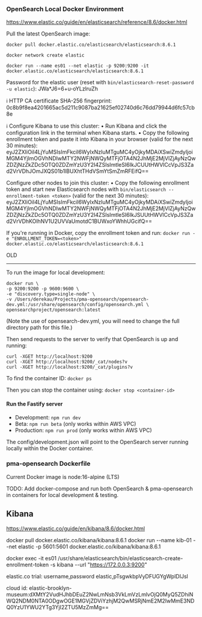 ### OpenSearch Local Docker Environment

https://www.elastic.co/guide/en/elasticsearch/reference/8.6/docker.html

Pull the latest OpenSearch image:

`docker pull docker.elastic.co/elasticsearch/elasticsearch:8.6.1`

`docker network create elastic`

`docker run --name es01 --net elastic -p 9200:9200 -it docker.elastic.co/elasticsearch/elasticsearch:8.6.1`

Password for the elastic user (reset with `bin/elasticsearch-reset-password -u elastic`):
  JWa*J6=6+u-oYLzlruZh

ℹ️  HTTP CA certificate SHA-256 fingerprint:
  0c8b9f8ea4201665ac5d211c9087ba21625ef02740d6c76dd79944d6fc57cb8e

ℹ️  Configure Kibana to use this cluster:
• Run Kibana and click the configuration link in the terminal when Kibana starts.
• Copy the following enrollment token and paste it into Kibana in your browser (valid for the next 30 minutes):
  eyJ2ZXIiOiI4LjYuMSIsImFkciI6WyIxNzIuMTguMC4yOjkyMDAiXSwiZmdyIjoiMGM4YjlmOGVhNDIwMTY2NWFjNWQyMTFjOTA4N2JhMjE2MjVlZjAyNzQwZDZjNzZkZDc5OTQ0ZDZmYzU3Y2I4ZSIsImtleSI6IkJCUUtHWVlCcVpJS3Zad2VrVDhJOmJXQS01b1lBUXhtTHdVSmYtSmZmRFEifQ==
  
Configure other nodes to join this cluster:
• Copy the following enrollment token and start new Elasticsearch nodes with `bin/elasticsearch --enrollment-token <token>` (valid for the next 30 minutes):
  eyJ2ZXIiOiI4LjYuMSIsImFkciI6WyIxNzIuMTguMC4yOjkyMDAiXSwiZmdyIjoiMGM4YjlmOGVhNDIwMTY2NWFjNWQyMTFjOTA4N2JhMjE2MjVlZjAyNzQwZDZjNzZkZDc5OTQ0ZDZmYzU3Y2I4ZSIsImtleSI6IkJSUUtHWVlCcVpJS3Zad2VrVDhKOlhNV1U2UVVaUmotdC1BUWxoYWhhUGcifQ==

  If you're running in Docker, copy the enrollment token and run:
  `docker run -e "ENROLLMENT_TOKEN=<token>" docker.elastic.co/elasticsearch/elasticsearch:8.6.1`




OLD
********************************************************





To run the image for local development:

```
docker run \
-p 9200:9200 -p 9600:9600 \
-e "discovery.type=single-node" \
-v /Users/derekau/Projects/pma-opensearch/opensearch-dev.yml:/usr/share/opensearch/config/opensearch.yml \
opensearchproject/opensearch:latest
```

(Note the use of opensearch-dev.yml, you will need to change the full directory path for this file.)

Then send requests to the server to verify that OpenSearch is up and running:

```
curl -XGET http://localhost:9200
curl -XGET http://localhost:9200/_cat/nodes?v
curl -XGET http://localhost:9200/_cat/plugins?v
```

To find the container ID:
`docker ps`

Then you can stop the container using:
`docker stop <container-id>`

#### Run the Fastify server

* Development: `npm run dev`
* Beta: `npm run beta` (only works within AWS VPC)
* Production: `npm run prod` (only works within AWS VPC)

The config/development.json will point to the OpenSearch server running locally within the Docker container.

### pma-opensearch Dockerfile

Current Docker image is node:16-alpine (LTS)

TODO: Add docker-compose and run both OpenSearch & pma-opensearch in containers for local development & testing.





## Kibana

https://www.elastic.co/guide/en/kibana/8.6/docker.html

docker pull docker.elastic.co/kibana/kibana:8.6.1
docker run --name kib-01 --net elastic -p 5601:5601 docker.elastic.co/kibana/kibana:8.6.1


docker exec -it es01 /usr/share/elasticsearch/bin/elasticsearch-create-enrollment-token -s kibana --url "https://172.0.0.3:9200"




elastic.co trial:
username,password 
elastic,pTsgwkbpVyDFUGYgWplDIJsl

 cloud id:
 elastic-brooklyn-museum:dXMtY2VudHJhbDEuZ2NwLmNsb3VkLmVzLmlvOjQ0MyQ5ZDhiNWQ2NDM0NTA0ODgwOGE1MGVjZDViYzhjM2QwMSRjNmE2M2IwMmE3NDQ0YzU1YWU2YTg3YjI2ZTU5MzZmMg==